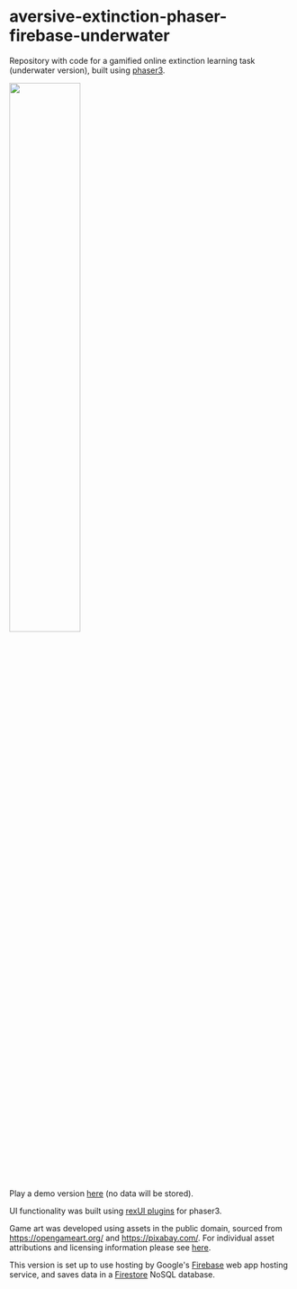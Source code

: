 # aversive-extinction-phaser-firebase-underwater

Repository with code for a gamified online extinction learning task (underwater version), built using [phaser3](https://phaser.io/).

<img src="./task2.gif" width="50%" height="50%"/>

Play a demo version [here](https://modcomp-ae2.web.app/) (no data will be stored).

UI functionality was built using [rexUI plugins](https://rexrainbow.github.io/phaser3-rex-notes/docs/site/ui-overview/) for phaser3.

Game art was developed using assets in the public domain, sourced from https://opengameart.org/ and https://pixabay.com/. For individual asset attributions and licensing information please see [here](./public/assets/assets.txt).

This version is set up to use hosting by Google's [Firebase](https://firebase.google.com/) web app hosting service, and saves data in a [Firestore](https://firebase.google.com/products/firestore) NoSQL database. 
